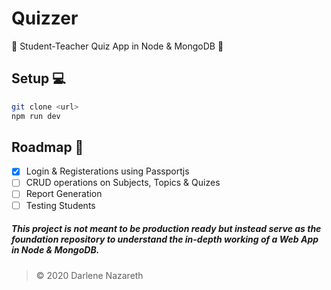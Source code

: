 # Quizzer

🌟 Student-Teacher Quiz App in Node &amp; MongoDB 🌟

## Setup 💻

```bash
git clone <url>
npm run dev
```

## Roadmap 📑

- [x] Login &amp; Registerations using Passportjs
- [ ] CRUD operations on Subjects, Topics & Quizes
- [ ] Report Generation
- [ ] Testing Students

##### This project is not meant to be production ready but instead serve as the foundation repository to understand the in-depth working of a Web App in Node &amp; MongoDB.

> &copy; 2020 Darlene Nazareth

